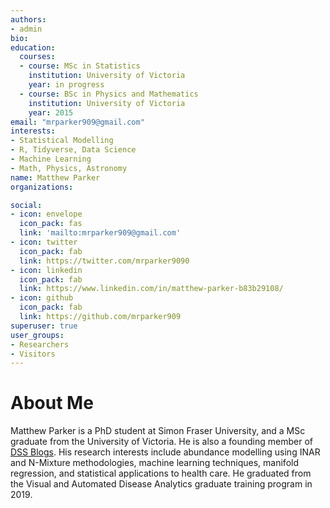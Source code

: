 ```yaml
---
authors:
- admin
bio: 
education:
  courses:
  - course: MSc in Statistics
    institution: University of Victoria
    year: in progress
  - course: BSc in Physics and Mathematics
    institution: University of Victoria
    year: 2015
email: "mrparker909@gmail.com"
interests:
- Statistical Modelling
- R, Tidyverse, Data Science
- Machine Learning
- Math, Physics, Astronomy
name: Matthew Parker
organizations:

social:
- icon: envelope
  icon_pack: fas
  link: 'mailto:mrparker909@gmail.com'
- icon: twitter
  icon_pack: fab
  link: https://twitter.com/mrparker9090
- icon: linkedin
  icon_pack: fab
  link: https://www.linkedin.com/in/matthew-parker-b83b29108/
- icon: github
  icon_pack: fab
  link: https://github.com/mrparker909
superuser: true
user_groups:
- Researchers
- Visitors
---
```


# About Me

Matthew Parker is a PhD student at Simon Fraser University, and a MSc graduate from the University of Victoria. He is also a founding member of [DSS Blogs](https://dss-ialh.rbind.io/). His research interests include abundance modelling using INAR and N-Mixture methodologies, machine learning techniques, manifold regression, and statistical applications to health care. He graduated from the Visual and Automated Disease Analytics graduate training program in 2019.

